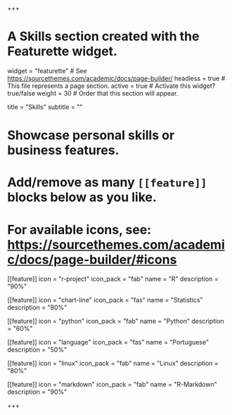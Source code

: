 +++
# A Skills section created with the Featurette widget.
widget = "featurette"  # See https://sourcethemes.com/academic/docs/page-builder/
headless = true  # This file represents a page section.
active = true  # Activate this widget? true/false
weight = 30  # Order that this section will appear.

title = "Skills"
subtitle = ""

# Showcase personal skills or business features.
# 
# Add/remove as many `[[feature]]` blocks below as you like.
# 
# For available icons, see: https://sourcethemes.com/academic/docs/page-builder/#icons

[[feature]]
  icon = "r-project"
  icon_pack = "fab"
  name = "R"
  description = "90%"
  
[[feature]]
  icon = "chart-line"
  icon_pack = "fas"
  name = "Statistics"
  description = "80%"  
  
[[feature]]
  icon = "python"
  icon_pack = "fab"
  name = "Python"
  description = "60%"
  
[[feature]]
  icon = "language"
  icon_pack = "fas"
  name = "Portuguese"
  description = "50%"
  
[[feature]]
  icon = "linux"
  icon_pack = "fab"
  name = "Linux"
  description = "80%"
  
[[feature]]
  icon = "markdown"
  icon_pack = "fab"
  name = "R-Markdown"
  description = "90%"

+++
